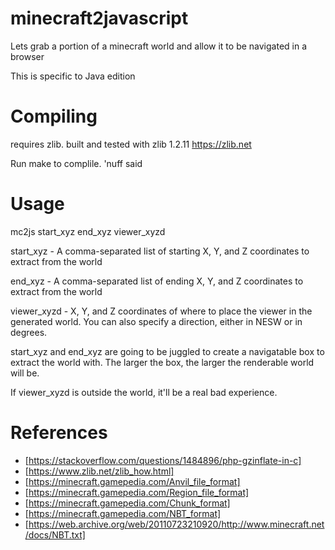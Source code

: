 # minecraft2javascript

Lets grab a portion of a minecraft world and allow it to be navigated in a browser

This is specific to Java edition

# Compiling

requires zlib. built and tested with zlib 1.2.11 https://zlib.net

Run make to complile. 'nuff said

# Usage

mc2js start_xyz end_xyz viewer_xyzd

start_xyz - A comma-separated list of starting X, Y, and Z coordinates to extract from the world

end_xyz - A comma-separated list of ending X, Y, and Z coordinates to extract from the world

viewer_xyzd - X, Y, and Z coordinates of where to place the viewer in the generated world. You can also specify a direction, either in NESW or in degrees.

start_xyz and end_xyz are going to be juggled to create a navigatable box to extract the world with. The larger the box, the larger the renderable world will be.

If viewer_xyzd is outside the world, it'll be a real bad experience.

# References

* [https://stackoverflow.com/questions/1484896/php-gzinflate-in-c]
* [https://www.zlib.net/zlib_how.html]
* [https://minecraft.gamepedia.com/Anvil_file_format]
* [https://minecraft.gamepedia.com/Region_file_format]
* [https://minecraft.gamepedia.com/Chunk_format]
* [https://minecraft.gamepedia.com/NBT_format]
* [https://web.archive.org/web/20110723210920/http://www.minecraft.net/docs/NBT.txt]
